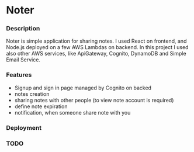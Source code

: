 # Noter

### Description
Noter is simple application for sharing notes. I used React on frontend, and Node.js deployed on a few AWS Lambdas on backend.
In this project I used also other AWS services, like ApiGateway, Cognito, DynamoDB and Simple Email Service.

### Features
- Signup and sign in page managed by Cognito on backed
- notes creation
- sharing notes with other people (to view note account is required)
- define note expiration
- notification, when someone share note with you

### Deployment

### TODO
